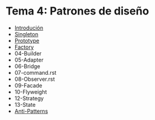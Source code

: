 # Tema 4: Patrones de diseño

- [Introdución](00-introduction.md)
- [Singleton](01-singleton.md)
- [Prototype](02-prototype.md)
- [Factory](03-factory.md)
- 04-Builder
- 05-Adapter
- 06-Bridge
- 07-command.rst
- 08-Observer.rst
- 09-Facade
- 10-Flyweight
- 12-Strategy
- 13-State
- [Anti-Patterns](14-antipatterns.md)

